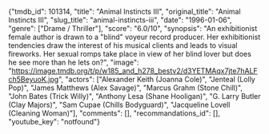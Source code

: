 {"tmdb_id": 101314, "title": "Animal Instincts III", "original_title": "Animal Instincts III", "slug_title": "animal-instincts-iii", "date": "1996-01-06", "genre": ["Drame / Thriller"], "score": "6.0/10", "synopsis": "An exhibitionist female author is drawn to a \"blind\" voyeur record producer. Her exhibitionist tendencies draw the interest of his musical clients and leads to visual fireworks. Her sexual romps take place in view of her blind lover but does he see more than he lets on?", "image": "https://image.tmdb.org/t/p/w185_and_h278_bestv2/d3YETMAqx7jte7hALFch5BeyuoK.jpg", "actors": ["Alexander Keith (Joanna Cole)", "Jenteal (Lolly Pop)", "James Matthews (Alex Savage)", "Marcus Grahm (Stone Chill)", "John Bates (Trick Willy)", "Anthony Lesa (Shane Hooligan)", "G. Larry Butler (Clay Majors)", "Sam Cupae (Chills Bodyguard)", "Jacqueline Lovell (Cleaning Woman)"], "comments": [], "recommandations_id": [], "youtube_key": "notfound"}